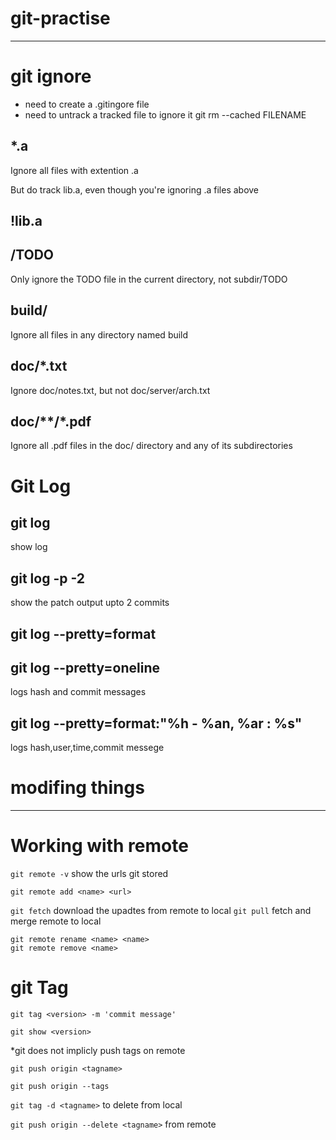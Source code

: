 
# git-practise

------------

# git ignore

* need to create  a .gitingore file
* need to untrack a tracked file to ignore it git rm --cached FILENAME


## *.a

Ignore all files with extention .a

But do track lib.a, even though you're ignoring .a files above

## !lib.a

## /TODO

Only ignore the TODO file in the current directory, not subdir/TODO

## build/

Ignore all files in any directory named build

## doc/*.txt

Ignore doc/notes.txt, but not doc/server/arch.txt

## doc/**/*.pdf

Ignore all .pdf files in the doc/ directory and any of its subdirectories

# Git Log

## git log

show log

## git log -p -2

show the patch output upto 2 commits

## git log --pretty=format

## git log --pretty=oneline

logs hash and  commit messages

## git log --pretty=format:"%h - %an, %ar : %s"

logs hash,user,time,commit messege

# modifing things
------------------------

# Working with remote

`git remote -v` show the urls git stored

`git remote add <name> <url>`

`git fetch`  download the upadtes from remote to local
`git pull` fetch and merge remote to local

`git remote rename <name> <name>`  
`git remote remove <name>`

# git Tag

`git tag <version> -m 'commit message'`

`git show <version>`

*git does not implicly push tags on remote

`git push origin <tagname>`

`git push origin --tags`

`git tag -d <tagname>` to delete from local

`git push origin --delete <tagname>` from remote
